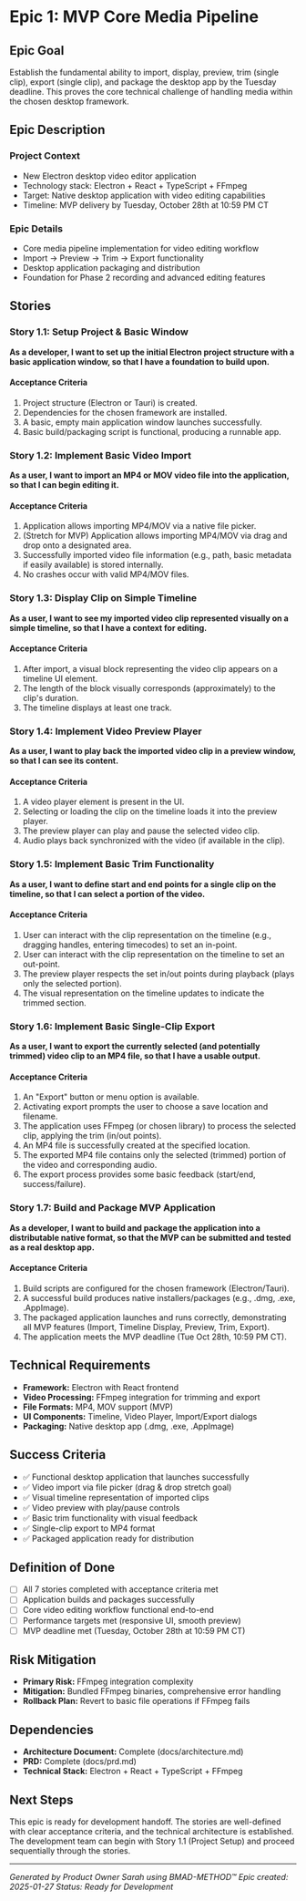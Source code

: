 # Epic 1: MVP Core Media Pipeline

## Epic Goal
Establish the fundamental ability to import, display, preview, trim (single clip), export (single clip), and package the desktop app by the Tuesday deadline. This proves the core technical challenge of handling media within the chosen desktop framework.

## Epic Description

### Project Context
- New Electron desktop video editor application
- Technology stack: Electron + React + TypeScript + FFmpeg
- Target: Native desktop application with video editing capabilities
- Timeline: MVP delivery by Tuesday, October 28th at 10:59 PM CT

### Epic Details
- Core media pipeline implementation for video editing workflow
- Import → Preview → Trim → Export functionality
- Desktop application packaging and distribution
- Foundation for Phase 2 recording and advanced editing features

## Stories

### Story 1.1: Setup Project & Basic Window
**As a developer, I want to set up the initial Electron project structure with a basic application window, so that I have a foundation to build upon.**

#### Acceptance Criteria
1. Project structure (Electron or Tauri) is created.
2. Dependencies for the chosen framework are installed.
3. A basic, empty main application window launches successfully.
4. Basic build/packaging script is functional, producing a runnable app.

### Story 1.2: Implement Basic Video Import
**As a user, I want to import an MP4 or MOV video file into the application, so that I can begin editing it.**

#### Acceptance Criteria
1. Application allows importing MP4/MOV via a native file picker.
2. (Stretch for MVP) Application allows importing MP4/MOV via drag and drop onto a designated area.
3. Successfully imported video file information (e.g., path, basic metadata if easily available) is stored internally.
4. No crashes occur with valid MP4/MOV files.

### Story 1.3: Display Clip on Simple Timeline
**As a user, I want to see my imported video clip represented visually on a simple timeline, so that I have a context for editing.**

#### Acceptance Criteria
1. After import, a visual block representing the video clip appears on a timeline UI element.
2. The length of the block visually corresponds (approximately) to the clip's duration.
3. The timeline displays at least one track.

### Story 1.4: Implement Video Preview Player
**As a user, I want to play back the imported video clip in a preview window, so that I can see its content.**

#### Acceptance Criteria
1. A video player element is present in the UI.
2. Selecting or loading the clip on the timeline loads it into the preview player.
3. The preview player can play and pause the selected video clip.
4. Audio plays back synchronized with the video (if available in the clip).

### Story 1.5: Implement Basic Trim Functionality
**As a user, I want to define start and end points for a single clip on the timeline, so that I can select a portion of the video.**

#### Acceptance Criteria
1. User can interact with the clip representation on the timeline (e.g., dragging handles, entering timecodes) to set an in-point.
2. User can interact with the clip representation on the timeline to set an out-point.
3. The preview player respects the set in/out points during playback (plays only the selected portion).
4. The visual representation on the timeline updates to indicate the trimmed section.

### Story 1.6: Implement Basic Single-Clip Export
**As a user, I want to export the currently selected (and potentially trimmed) video clip to an MP4 file, so that I have a usable output.**

#### Acceptance Criteria
1. An "Export" button or menu option is available.
2. Activating export prompts the user to choose a save location and filename.
3. The application uses FFmpeg (or chosen library) to process the selected clip, applying the trim (in/out points).
4. An MP4 file is successfully created at the specified location.
5. The exported MP4 file contains only the selected (trimmed) portion of the video and corresponding audio.
6. The export process provides some basic feedback (start/end, success/failure).

### Story 1.7: Build and Package MVP Application
**As a developer, I want to build and package the application into a distributable native format, so that the MVP can be submitted and tested as a real desktop app.**

#### Acceptance Criteria
1. Build scripts are configured for the chosen framework (Electron/Tauri).
2. A successful build produces native installers/packages (e.g., .dmg, .exe, .AppImage).
3. The packaged application launches and runs correctly, demonstrating all MVP features (Import, Timeline Display, Preview, Trim, Export).
4. The application meets the MVP deadline (Tue Oct 28th, 10:59 PM CT).

## Technical Requirements

- **Framework:** Electron with React frontend
- **Video Processing:** FFmpeg integration for trimming and export
- **File Formats:** MP4, MOV support (MVP)
- **UI Components:** Timeline, Video Player, Import/Export dialogs
- **Packaging:** Native desktop app (.dmg, .exe, .AppImage)

## Success Criteria

- ✅ Functional desktop application that launches successfully
- ✅ Video import via file picker (drag & drop stretch goal)
- ✅ Visual timeline representation of imported clips
- ✅ Video preview with play/pause controls
- ✅ Basic trim functionality with visual feedback
- ✅ Single-clip export to MP4 format
- ✅ Packaged application ready for distribution

## Definition of Done

- [ ] All 7 stories completed with acceptance criteria met
- [ ] Application builds and packages successfully
- [ ] Core video editing workflow functional end-to-end
- [ ] Performance targets met (responsive UI, smooth preview)
- [ ] MVP deadline met (Tuesday, October 28th at 10:59 PM CT)

## Risk Mitigation

- **Primary Risk:** FFmpeg integration complexity
- **Mitigation:** Bundled FFmpeg binaries, comprehensive error handling
- **Rollback Plan:** Revert to basic file operations if FFmpeg fails

## Dependencies

- **Architecture Document:** Complete (docs/architecture.md)
- **PRD:** Complete (docs/prd.md)
- **Technical Stack:** Electron + React + TypeScript + FFmpeg

## Next Steps

This epic is ready for development handoff. The stories are well-defined with clear acceptance criteria, and the technical architecture is established. The development team can begin with Story 1.1 (Project Setup) and proceed sequentially through the stories.

---

*Generated by Product Owner Sarah using BMAD-METHOD™*
*Epic created: 2025-01-27*
*Status: Ready for Development*

